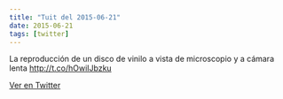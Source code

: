 ```yaml
---
title: "Tuit del 2015-06-21"
date: 2015-06-21
tags: [twitter]
---
```


La reproducción de un disco de vinilo a vista de microscopio y a cámara lenta http://t.co/hOwiIJbzku



[Ver en Twitter](https://twitter.com/i/web/status/612746619981852672)

